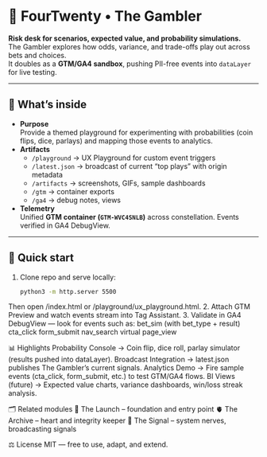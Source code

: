 # 🎲 FourTwenty • The Gambler

**Risk desk for scenarios, expected value, and probability simulations.**  
The Gambler explores how odds, variance, and trade-offs play out across bets and choices.  
It doubles as a **GTM/GA4 sandbox**, pushing PII-free events into `dataLayer` for live testing.

---

## 🌟 What’s inside
- **Purpose**  
  Provide a themed playground for experimenting with probabilities (coin flips, dice, parlays) and mapping those events to analytics.
- **Artifacts**  
  - `/playground` → UX Playground for custom event triggers  
  - `/latest.json` → broadcast of current “top plays” with origin metadata  
  - `/artifacts` → screenshots, GIFs, sample dashboards  
  - `/gtm` → container exports  
  - `/ga4` → debug notes, views
- **Telemetry**  
  Unified **GTM container (`GTM-WVC4SNLB`)** across constellation. Events verified in GA4 DebugView.

---

## 🚀 Quick start
1. Clone repo and serve locally:  
   ```bash
   python3 -m http.server 5500
Then open /index.html or /playground/ux_playground.html.
2. Attach GTM Preview and watch events stream into Tag Assistant.
3. Validate in GA4 DebugView — look for events such as:
bet_sim (with bet_type + result)
cta_click
form_submit
nav_search
virtual page_view

📊 Highlights
Probability Console → Coin flip, dice roll, parlay simulator (results pushed into dataLayer).
Broadcast Integration → latest.json publishes The Gambler’s current signals.
Analytics Demo → Fire sample events (cta_click, form_submit, etc.) to test GTM/GA4 flows.
BI Views (future) → Expected value charts, variance dashboards, win/loss streak analysis.

🗂 Related modules
🚀 The Launch – foundation and entry point
🫀 The Archive – heart and integrity keeper
📡 The Signal – system nerves, broadcasting signals

⚖️ License MIT — free to use, adapt, and extend.
